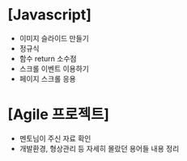 # [Javascript]

* 이미지 슬라이드 만들기 
* 정규식 
* 함수 return 소수점 
* 스크롤 이벤트 이용하기
* 페이지 스크롤 응용

# [Agile 프로젝트]
* 멘토님이 주신 자료 확인
* 개발환경, 형상관리 등 자세히 몰랐던 용어들 내용 정리 

